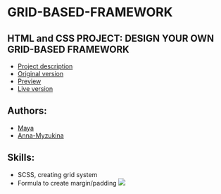 # GRID-BASED-FRAMEWORK
## HTML and CSS PROJECT: DESIGN YOUR OWN GRID-BASED FRAMEWORK
* [Project description](https://www.theodinproject.com/courses/html5-and-css3/lessons/design-your-own-grid-based-framework)
* [Original version](https://www.smashingmagazine.com/)
* [Preview](raw.githack.com/Anna-Myzukina/NGRID-BASED-FRAMEWORK/developer/index.html)
* [Live version](https://anna-myzukina.github.io/GRID-BASED-FRAMEWORK/)
## Authors:
*  [Maya](https://github.com/maya88en)
*  [Anna-Myzukina](https://github.com/Anna-Myzukina)

## Skills: 
* SCSS, creating grid system
*  Formula to create margin/padding
![](img/formula.png)
